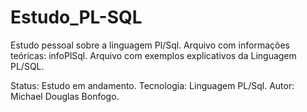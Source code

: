 # Estudo_PL-SQL
 Estudo pessoal sobre a linguagem Pl/Sql.
 Arquivo com informações teóricas: infoPlSql.
 Arquivo com exemplos explicativos da Linguagem PL/SQL.
 
 
 Status: Estudo em andamento.
 Tecnologia: Linguagem PL/Sql.
 Autor: Michael Douglas Bonfogo.
